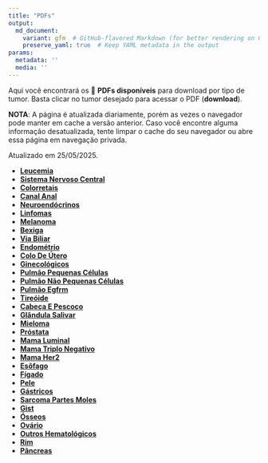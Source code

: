 ```yaml
---
title: "PDFs"
output: 
  md_document:
    variant: gfm  # GitHub-flavored Markdown (for better rendering on GitHub)
    preserve_yaml: true  # Keep YAML metadata in the output
params:
  metadata: ''
  media: ''
---
```


<script async src="https://scripts.simpleanalyticscdn.com/latest.js"></script>

Aqui você encontrará os 📝 **PDFs disponíveis** para download por tipo
de tumor. Basta clicar no tumor desejado para acessar o PDF
(**download**).

**NOTA**: A página é atualizada diariamente, porém as vezes o navegador
pode manter em cache a versão anterior. Caso você encontre alguma
informação desatualizada, tente limpar o cache do seu navegador ou abre
essa página em navegação privada.

Atualizado em 25/05/2025.

- [**Leucemia**](https://coeoralmeds-e768.restdb.io/media/6832a97df63b8048001bfa55?download=true)
- [**Sistema Nervoso
  Central**](https://coeoralmeds-e768.restdb.io/media/6832a97ff63b8048001bfa58?download=true)
- [**Colorretais**](https://coeoralmeds-e768.restdb.io/media/6832a982f63b8048001bfa5c?download=true)
- [**Canal
  Anal**](https://coeoralmeds-e768.restdb.io/media/6832a984f63b8048001bfa5e?download=true)
- [**Neuroendócrinos**](https://coeoralmeds-e768.restdb.io/media/6832a985f63b8048001bfa60?download=true)
- [**Linfomas**](https://coeoralmeds-e768.restdb.io/media/6832a987f63b8048001bfa62?download=true)
- [**Melanoma**](https://coeoralmeds-e768.restdb.io/media/6832a989f63b8048001bfa64?download=true)
- [**Bexiga**](https://coeoralmeds-e768.restdb.io/media/6832a98bf63b8048001bfa66?download=true)
- [**Via
  Biliar**](https://coeoralmeds-e768.restdb.io/media/6832a98cf63b8048001bfa68?download=true)
- [**Endométrio**](https://coeoralmeds-e768.restdb.io/media/6832a98ef63b8048001bfa6a?download=true)
- [**Colo De
  Útero**](https://coeoralmeds-e768.restdb.io/media/6832a990f63b8048001bfa6c?download=true)
- [**Ginecológicos**](https://coeoralmeds-e768.restdb.io/media/6832a992f63b8048001bfa6e?download=true)
- [**Pulmão Pequenas
  Células**](https://coeoralmeds-e768.restdb.io/media/6832a993f63b8048001bfa70?download=true)
- [**Pulmão Não Pequenas
  Células**](https://coeoralmeds-e768.restdb.io/media/6832a995f63b8048001bfa72?download=true)
- [**Pulmão
  Egfrm**](https://coeoralmeds-e768.restdb.io/media/6832a997f63b8048001bfa74?download=true)
- [**Tireóide**](https://coeoralmeds-e768.restdb.io/media/6832a99bf63b8048001bfa78?download=true)
- [**Cabeça E
  Pescoço**](https://coeoralmeds-e768.restdb.io/media/6832a99df63b8048001bfa7a?download=true)
- [**Glândula
  Salivar**](https://coeoralmeds-e768.restdb.io/media/6832a99ef63b8048001bfa7c?download=true)
- [**Mieloma**](https://coeoralmeds-e768.restdb.io/media/6832a9a0f63b8048001bfa7e?download=true)
- [**Próstata**](https://coeoralmeds-e768.restdb.io/media/6832a9a2f63b8048001bfa80?download=true)
- [**Mama
  Luminal**](https://coeoralmeds-e768.restdb.io/media/6832a9a5f63b8048001bfa84?download=true)
- [**Mama Triplo
  Negativo**](https://coeoralmeds-e768.restdb.io/media/6832a9a7f63b8048001bfa86?download=true)
- [**Mama
  Her2**](https://coeoralmeds-e768.restdb.io/media/6832a9a9f63b8048001bfa88?download=true)
- [**Esôfago**](https://coeoralmeds-e768.restdb.io/media/6832a9aaf63b8048001bfa8a?download=true)
- [**Fígado**](https://coeoralmeds-e768.restdb.io/media/6832a9acf63b8048001bfa8f?download=true)
- [**Pele**](https://coeoralmeds-e768.restdb.io/media/6832a9aef63b8048001bfa91?download=true)
- [**Gástricos**](https://coeoralmeds-e768.restdb.io/media/6832a9b0f63b8048001bfa93?download=true)
- [**Sarcoma Partes
  Moles**](https://coeoralmeds-e768.restdb.io/media/6832a9b2f63b8048001bfa95?download=true)
- [**Gist**](https://coeoralmeds-e768.restdb.io/media/6832a9b3f63b8048001bfa97?download=true)
- [**Ósseos**](https://coeoralmeds-e768.restdb.io/media/6832a9b5f63b8048001bfa99?download=true)
- [**Ovário**](https://coeoralmeds-e768.restdb.io/media/6832a9b7f63b8048001bfa9b?download=true)
- [**Outros
  Hematológicos**](https://coeoralmeds-e768.restdb.io/media/6832a9b9f63b8048001bfa9d?download=true)
- [**Rim**](https://coeoralmeds-e768.restdb.io/media/6832a9bbf63b8048001bfa9f?download=true)
- [**Pâncreas**](https://coeoralmeds-e768.restdb.io/media/6832a9bcf63b8048001bfaa1?download=true)
